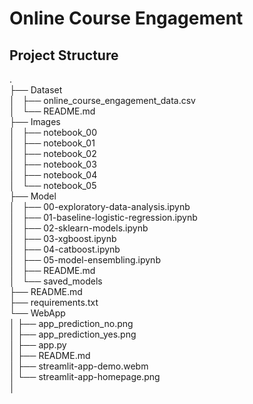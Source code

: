 # Online Course Engagement

## Project Structure

.  
├── Dataset  
│   ├── online_course_engagement_data.csv  
│   └── README.md  
├── Images  
│   ├── notebook_00  
│   ├── notebook_01  
│   ├── notebook_02  
│   ├── notebook_03  
│   ├── notebook_04  
│   └── notebook_05  
├── Model  
│   ├── 00-exploratory-data-analysis.ipynb  
│   ├── 01-baseline-logistic-regression.ipynb  
│   ├── 02-sklearn-models.ipynb  
│   ├── 03-xgboost.ipynb  
│   ├── 04-catboost.ipynb  
│   ├── 05-model-ensembling.ipynb  
│   ├── README.md  
│   └── saved_models  
├── README.md  
├── requirements.txt  
└── WebApp  
│   ├── app_prediction_no.png  
│   ├── app_prediction_yes.png  
│   ├── app.py  
│   ├── README.md  
│   ├── streamlit-app-demo.webm  
│   └── streamlit-app-homepage.png  
│
